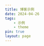 ```yaml
---
title: 博客示例
date: 2024-04-26
tags:
    - 示例
    - theme
pin: true
layout: page
---
```


<script setup>
    import BlogCard from '../components/BlogCard.vue'
    import BlogCardPage from '../components/BlogCardPage.vue'
    const blog=[
        {
            img:'https://cdn.jsdelivr.net/gh/open17/Pic/img/202404061020261.png',
            title:'open17主题demo',
            desc:'open17主题博客的简单示例',
            url:'/page/demo'
        },
        {
            img:'https://cdn.jsdelivr.net/gh/open17/Pic/img/202404102116657.png',
            title:'xcpc note',
            desc:'算法练习,笔记与模板',
            url:'https://xcpc.open17.vip'
        },
    ];
</script>

<BlogCardPage>
<template #title>下面是本主题的一些博客示例</template>
<BlogCard :blog="blog" />
</BlogCardPage>
